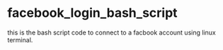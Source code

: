 # facebook_login_bash_script
this is the bash script code to connect to a facbook account using linux terminal.
